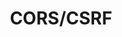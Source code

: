 ---
title: CORS/CSRF
layout: default
nav_order: 3
has_children: true
parent: Common Web Exploits
---